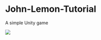# John-Lemon-Tutorial
A simple Unity game

<img witdh="600px" src="https://connect-prd-cdn.unity.com/20190411/learn/images/2c2068e0-dc6c-4661-bff7-21f9059d3775_3DBeginner_AssetStore_SocialMedia.png">
